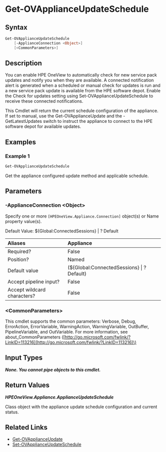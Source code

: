 ﻿---
description: Get the appliance update configuration and schedule state.
---

# Get-OVApplianceUpdateSchedule

## Syntax

```powershell
Get-OVApplianceUpdateSchedule
    [-ApplianceConnection <Object>]
    [<CommonParameters>]
```

## Description

You can enable HPE OneView to automatically check for new service pack updates and notify you when they are available. A connected notification alert is generated when a scheduled or manual check for updates is run and a new service pack update is available from the HPE software depot. Enable the Check for updates setting using Set-OVApplianceUpdateSchedule to receive these connected notifications.

This Cmdlet will return the current schedule configuration of the appliance.  If set to manual, use the Get-OVApplianceUpdate and the -GetLatestUpdates switch to instruct the appliance to connect to the HPE software depot for available updates.

## Examples

###  Example 1 

```powershell
Get-OVApplianceUpdateSchedule

```

Get the appliance configured update method and applicable schedule.

## Parameters

### -ApplianceConnection &lt;Object&gt;

Specify one or more `[HPEOneView.Appliance.Connection]` object(s) or Name property value(s).

Default Value: ${Global:ConnectedSessions} | ? Default

| Aliases | Appliance |
| :--- | :--- |
| Required? | False |
| Position? | Named |
| Default value | (${Global:ConnectedSessions} &vert; ? Default) |
| Accept pipeline input? | False |
| Accept wildcard characters? | False |

### &lt;CommonParameters&gt;

This cmdlet supports the common parameters: Verbose, Debug, ErrorAction, ErrorVariable, WarningAction, WarningVariable, OutBuffer, PipelineVariable, and OutVariable. For more information, see about\_CommonParameters \([http://go.microsoft.com/fwlink/?LinkID=113216](http://go.microsoft.com/fwlink/?LinkID=113216)\)

## Input Types

_**None.  You cannot pipe objects to this cmdlet.**_

## Return Values

_**HPEOneView.Appliance.ApplianceUpdateSchedule**_

Class object with the appliance update schedule configuration and current status.


## Related Links

* [Get-OVApplianceUpdate](get-ovapplianceupdate.md)
* [Set-OVApplianceUpdateSchedule](set-ovapplianceupdateschedule.md)
